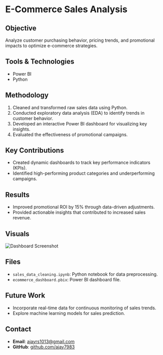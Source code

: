 # E-Commerce Sales Analysis

## Objective
Analyze customer purchasing behavior, pricing trends, and promotional impacts to optimize e-commerce strategies.

## Tools & Technologies
- Power BI
- Python

## Methodology
1. Cleaned and transformed raw sales data using Python.
2. Conducted exploratory data analysis (EDA) to identify trends in customer behavior.
3. Developed an interactive Power BI dashboard for visualizing key insights.
4. Evaluated the effectiveness of promotional campaigns.

## Key Contributions
- Created dynamic dashboards to track key performance indicators (KPIs).
- Identified high-performing product categories and underperforming campaigns.

## Results
- Improved promotional ROI by 15% through data-driven adjustments.
- Provided actionable insights that contributed to increased sales revenue.

## Visuals
![Dashboard Screenshot](link-to-image)

## Files
- `sales_data_cleaning.ipynb`: Python notebook for data preprocessing.
- `ecommerce_dashboard.pbix`: Power BI dashboard file.

## Future Work
- Incorporate real-time data for continuous monitoring of sales trends.
- Explore machine learning models for sales prediction.

## Contact
- **Email**: ajayrs1013@gmail.com
- **GitHub**: [github.com/ajay7983](https://github.com/ajay7983)
